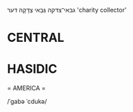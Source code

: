 גבאי־צדקה
גַּבַּאי צְדָקָה
דער
'charity collector'

CENTRAL
========

HASIDIC
=======
= AMERICA = 

/ˈgabə ˈcdukə/